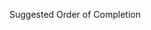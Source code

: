 Suggested Order of Completion

<!-- * `hello_test.rb` -->
<!-- * `character_count_test.rb` -->
<!-- * `escape_characters_test.rb` -->
<!-- * `mad_lib_test.rb` -->
<!-- * `simple_math_test.rb` -->
<!-- * `retirement_test.rb` -->
